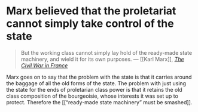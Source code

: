 # Marx believed that the proletariat cannot simply take control of the state

> But the working class cannot simply lay hold of the ready-made state machinery, and wield it for its own purposes. &#x2014; [[Karl Marx]], _[The Civil War in France](https://www.marxists.org/archive/marx/works/1871/civil-war-france/ch05.htm)_

Marx goes on to say that the problem with the state is that it carries around the baggage of all the old forms of the state. The problem with just using the state for the ends of proletarian class power is that it retains the old class composition of the bourgeoisie, whose interests it was set up to protect. Therefore the [[&ldquo;ready-made state machinery&rdquo; must be smashed]].

